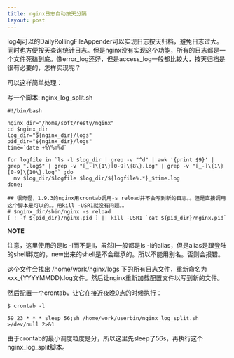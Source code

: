 ```yaml
---
title: nginx日志自动按天分隔
layout: post
---
```


log4j可以的DailyRollingFileAppender可以实现日志按天归档，避免日志过大。同时也方便按天查询统计日志。但是nginx没有实现这个功能，所有的日志都是一个文件死磕到底。像error_log还好，但是access_log一般都比较大，按天归档是很有必要的，怎样实现呢？

可以这样简单处理：

写一个脚本: nginx_log_split.sh

	#!/bin/bash
	
	nginx_dir="/home/soft/resty/nginx"
	cd $nginx_dir
	log_dir="${nginx_dir}/logs"
	pid_dir="${nginx_dir}/logs"
	time=`date +%Y%m%d`
	
	for logfile in `ls -l $log_dir | grep -v "^d" | awk '{print $9}' | grep ".log$" | grep -v "[_-]\{1\}[0-9]\{8\}.log" | grep -v "[_-]\{1\}[0-9]\{10\}.log"` ;do
	  mv $log_dir/$logfile $log_dir/${logfile%.*}_$time.log
	done;
	
	## 很奇怪，1.9.3的nginx用crontab调用-s reload并不会写到新的日志。。但是直接调用这个脚本是可以的。。用kill -USR1就没有问题。。
	# $nginx_dir/sbin/nginx -s reload
	[ ! -f ${pid_dir}/nginx.pid ] || kill -USR1 `cat ${pid_dir}/nginx.pid`

**NOTE**

注意，这里使用的是ls -l而不是ll，虽然ll一般都是ls -l的alias，但是alias是跟登陆的shell绑定的，new出来的shell是不会继承的。所以不能用别名。否则会报错。


这个文件会找出 /home/work/nginx/logs 下的所有日志文件，重新命名为 xxx_{YYYYMMDD}.log文件。然后让nginx重新加载配置文件以写到新的文件。

然后配置一个crontab，让它在接近夜晚0点的时候执行：

	$ crontab -l

	59 23 * * * sleep 56;sh /home/work/userbin/nginx_log_split.sh >/dev/null 2>&1

由于crontab的最小调度粒度是分，所以这里先sleep了56s，再执行这个nginx_log_split脚本。





